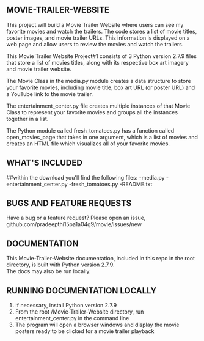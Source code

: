 ## MOVIE-TRAILER-WEBSITE

This project will build a Movie Trailer Website where users can see my favorite movies and watch the trailers. 
The code stores a list of movie titles, poster images, and movie trailer URLs. 
This information is displayed on a web page and allow users to review the movies and watch the trailers.

This Movie Trailer Website Project#1 consists of 3 Python version 2.7.9 files that store a list of movies titles, 
along with its respective box art imagery and movie trailer website. 

The Movie Class in the media.py module creates a data structure to store your favorite movies, including movie title, 
box art URL (or poster URL) and a YouTube link to the movie trailer.

The entertainment_center.py file creates multiple instances of that Movie Class to represent your favorite movies and 
groups all the instances together in a list.

The Python module called fresh_tomatoes.py has a function called open_movies_page that takes in one argument, 
which is a list of movies and creates an HTML file which visualizes all of your favorite movies.


## WHAT'S INCLUDED
##within the download you'll find the following files:
-media.py
-entertainment_center.py
-fresh_tomatoes.py
-README.txt


## BUGS AND FEATURE REQUESTS
Have a bug or a feature request? Please open an issue,
github.com/pradeepthi15pa1a04g9/movie/issues/new


## DOCUMENTATION
This Movie-Trailer-Website documentation, included in this repo in the root directory, is built with Python version 2.7.9.  
The docs may also be run locally.


## RUNNING DOCUMENTATION LOCALLY
1. If necessary, install Python version 2.7.9
2. From the root /Movie-Trailer-Website directory, run entertainment_center.py in the command line
3. The program will open a browser windows and display the movie posters ready to be clicked for a movie trailer playback
